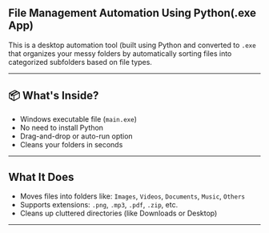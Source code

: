 ## File Management Automation Using Python(.exe App)
This is a desktop automation tool (built using Python and converted to `.exe` that organizes your messy folders by automatically sorting files into categorized subfolders based on file types.

---

## 📦 What's Inside?

 - Windows executable file (`main.exe`)  
 - No need to install Python  
 - Drag-and-drop or auto-run option  
 - Cleans your folders in seconds  

---

##  What It Does

- Moves files into folders like: `Images`, `Videos`, `Documents`, `Music`, `Others`
- Supports extensions: `.png`, `.mp3`, `.pdf`, `.zip`, etc.
- Cleans up cluttered directories (like Downloads or Desktop)

---




